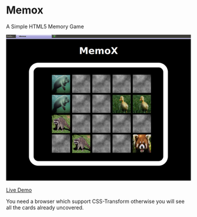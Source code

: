 Memox
=====

A Simple HTML5 Memory Game

![Screenshot](img/Game.png)

[Live Demo](https://developer.mozilla.org/it/demos/detail/memox)


You need a browser which support CSS-Transform otherwise you will see all the cards already uncovered. 

